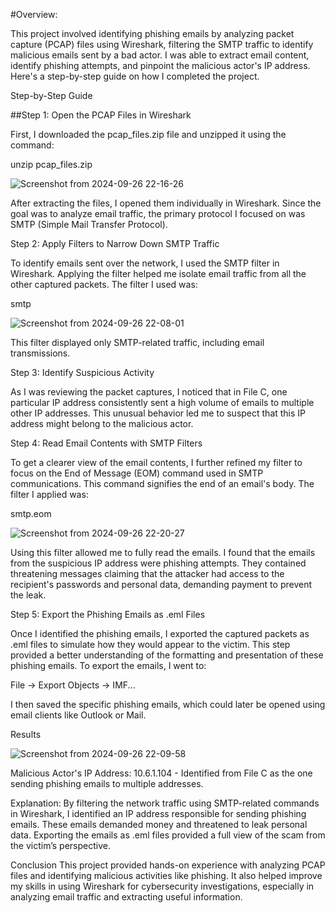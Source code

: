 #Overview:

This project involved identifying phishing emails by analyzing packet capture (PCAP) files using Wireshark, filtering the SMTP traffic to identify malicious emails sent by a bad actor. I was able to extract email content, identify phishing attempts, and pinpoint the malicious actor's IP address. Here's a step-by-step guide on how I completed the project.

Step-by-Step Guide

##Step 1: Open the PCAP Files in Wireshark

First, I downloaded the pcap\_files.zip file and unzipped it using the command:

unzip pcap_files.zip

![Screenshot from 2024-09-26 22-16-26](https://github.com/user-attachments/assets/1000acf8-9a69-449a-bf29-3f4ef76ff498)


After extracting the files, I opened them individually in Wireshark. Since the goal was to analyze email traffic, the primary protocol I focused on was SMTP (Simple Mail Transfer Protocol).

Step 2: Apply Filters to Narrow Down SMTP Traffic

To identify emails sent over the network, I used the SMTP filter in Wireshark. Applying the filter helped me isolate email traffic from all the other captured packets. The filter I used was:

smtp

![Screenshot from 2024-09-26 22-08-01](https://github.com/user-attachments/assets/6d9a8129-cb92-4a7f-8bd6-da58cda75fe3)

This filter displayed only SMTP-related traffic, including email transmissions.

Step 3: Identify Suspicious Activity

As I was reviewing the packet captures, I noticed that in File C, one particular IP address consistently sent a high volume of emails to multiple other IP addresses. This unusual behavior led me to suspect that this IP address might belong to the malicious actor.

Step 4: Read Email Contents with SMTP Filters

To get a clearer view of the email contents, I further refined my filter to focus on the End of Message (EOM) command used in SMTP communications. This command signifies the end of an email's body. The filter I applied was:

smtp.eom

![Screenshot from 2024-09-26 22-20-27](https://github.com/user-attachments/assets/67b9b987-0f4d-474b-bc82-9bffb2f0e88b)



Using this filter allowed me to fully read the emails. I found that the emails from the suspicious IP address were phishing attempts. They contained threatening messages claiming that the attacker had access to the recipient's passwords and personal data, demanding payment to prevent the leak.

Step 5: Export the Phishing Emails as .eml Files

Once I identified the phishing emails, I exported the captured packets as .eml files to simulate how they would appear to the victim. This step provided a better understanding of the formatting and presentation of these phishing emails. To export the emails, I went to:

File -> Export Objects -> IMF...

I then saved the specific phishing emails, which could later be opened using email clients like Outlook or Mail.

Results

![Screenshot from 2024-09-26 22-09-58](https://github.com/user-attachments/assets/e6f8fbff-568c-4224-a8e8-ce99b27ee380)

Malicious Actor's IP Address: 10.6.1.104 - Identified from File C as the one sending phishing emails to multiple addresses.


Explanation: By filtering the network traffic using SMTP-related commands in Wireshark, I identified an IP address responsible for sending phishing emails. These emails demanded money and threatened to leak personal data. Exporting the emails as .eml files provided a full view of the scam from the victim’s perspective.


Conclusion
This project provided hands-on experience with analyzing PCAP files and identifying malicious activities like phishing. It also helped improve my skills in using Wireshark for cybersecurity investigations, especially in analyzing email traffic and extracting useful information.
